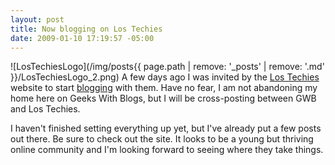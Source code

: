 ```yaml
---
layout: post
title: Now blogging on Los Techies
date: 2009-01-10 17:19:57 -05:00
---
```


![LosTechiesLogo](/img/posts{{ page.path | remove: '_posts' | remove: '.md' }}/LosTechiesLogo_2.png) A few days ago I was invited by the [Los Techies](http://www.lostechies.com/) website to start [blogging](scottdorman.github.io) with them. Have no fear, I am not abandoning my home here on Geeks With Blogs, but I will be cross-posting between GWB and Los Techies.

I haven't finished setting everything up yet, but I've already put a few posts out there. Be sure to check out the site. It looks to be a young but thriving online community and I'm looking forward to seeing where they take things.
